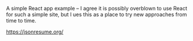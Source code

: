 A simple React app example – I agree it is possibly overblown to use React for such a simple site, but I ues this as a place to try new approaches from time to time.

https://jsonresume.org/

